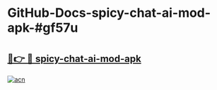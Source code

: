 # GitHub-Docs-spicy-chat-ai-mod-apk-#gf57u

# <h2><a href="https://andorid.site?title=spicy-chat-ai-mod-apk&ref=07A">🔗👉 🔴 spicy-chat-ai-mod-apk</a></h2>

[![acn](https://github.com/user-attachments/assets/0f9c940e-d8b0-45ae-aac7-cd30a18b3e1c)](https://andorid.site?title=spicy-chat-ai-mod-apk&ref=07A)

